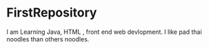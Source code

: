 # FirstRepository

I am Learning Java, HTML , front end web devlopment.
I like pad thai noodles than others noodles.
